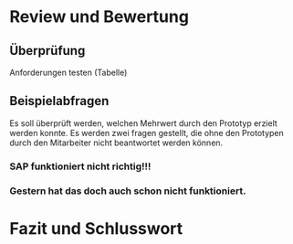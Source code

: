 

# Review und Bewertung
<!-- Sinngemäss gilt das unter Punkt 2.4 Gesagte. Jedoch findet hier die (oft schwierige)
Auseinandersetzung mit der eigenen Arbeit statt. Typische Fragen sind:
- Wurde das Ziel der Arbeit gem. Einleitung und Aufgabenstellung erreicht?
- Welche Lücken, Ungenauigkeiten und offene Fragen weist die Arbeit noch auf?
(Was wäre noch zu tun, wenn man Arbeit selbst weiterführen würde?)
- Hätte man das Ergebnis nach dem aktuellen Wissensstand, d.h. nach Abschluss der Arbeit, noch auf eine andere Art und Weise, beispielsweise effizienter oder mit anderen Methoden, erreichen können?
-->


<!--

- Überprüfung des umgesetzten Konzepts. Erfüllt der Prototyp die Anforderung der Fragestellung?

- Bewertungsergebnisse der Überprüfung des Konzepts
- Exemplarische Beispielabfragen


-->

## Überprüfung
Anforderungen testen (Tabelle)

## Beispielabfragen
Es soll überprüft werden, welchen Mehrwert durch den Prototyp erzielt werden konnte. Es werden zwei fragen gestellt, die ohne den Prototypen durch den Mitarbeiter nicht beantwortet werden können.

### SAP funktioniert nicht richtig!!!


### Gestern hat das doch auch schon nicht funktioniert.



# Fazit und Schlusswort



<!-- Die Synthese aus Gesamtergebnis und den bisherigen Schlussfolgerungen rundet einen technischen Bericht ab. Dazu gehören auch offen gebliebene oder sich neu ergebende Fragen. Alle Ergebnisse in der Schlussfolgerung stützen sich auf die Ergebnisse des Hauptteils. Die Schlussfolgerungen sollten auch ohne Lektüre des Hauptteils verständlich sein.

-->
